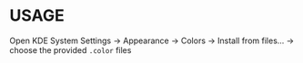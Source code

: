 # USAGE
Open KDE System Settings -> Appearance -> Colors -> Install from files... -> choose the provided `.color` files
